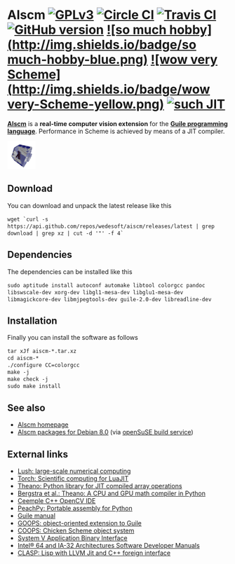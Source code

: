 # AIscm [![GPLv3](https://img.shields.io/badge/license-GPLv3-red.png)](https://www.gnu.org/copyleft/gpl.html) [![Circle CI](https://img.shields.io/circleci/project/wedesoft/aiscm/master.png)](https://circleci.com/gh/wedesoft/aiscm) [![Travis CI](https://travis-ci.org/wedesoft/aiscm.png?branch=master)](https://travis-ci.org/wedesoft/aiscm) [![GitHub version](https://img.shields.io/github/release/wedesoft/aiscm.png)](https://github.com/wedesoft/aiscm/releases) [![so much hobby](http://img.shields.io/badge/so much-hobby-blue.png)](http://www.wedesoft.de/) [![wow very Scheme](http://img.shields.io/badge/wow very-Scheme-yellow.png)](http://www.gnu.org/software/guile) [![such JIT](http://img.shields.io/badge/such-JIT-lightgrey.png)](https://en.wikipedia.org/wiki/X86-64)

[**AIscm**][1] is a **real-time computer vision extension** for the
[**Guile programming language**][2]. Performance in Scheme is achieved by means
of a JIT compiler.

![](doc/aiscm.gif "AIscm")

## Download

You can download and unpack the latest release like this

```Shell
wget `curl -s https://api.github.com/repos/wedesoft/aiscm/releases/latest | grep download | grep xz | cut -d '"' -f 4`
```

## Dependencies

The dependencies can be installed like this

```Shell
sudo aptitude install autoconf automake libtool colorgcc pandoc libswscale-dev xorg-dev libgl1-mesa-dev libglu1-mesa-dev libmagickcore-dev libmjpegtools-dev guile-2.0-dev libreadline-dev
```

## Installation

Finally you can install the software as follows

```Shell
tar xJf aiscm-*.tar.xz
cd aiscm-*
./configure CC=colorgcc
make -j
make check -j
sudo make install
```

## See also

* [AIscm homepage][1]
* [AIscm packages for Debian 8.0][3] (via [openSuSE build service][6])

## External links

* [Lush: large-scale numerical computing](http://lush.sourceforge.net/)
* [Torch: Scientific computing for LuaJIT](http://torch.ch/)
* [Theano: Python library for JIT compiled array operations](http://deeplearning.net/software/theano/)
* [Bergstra et al.: Theano: A CPU and GPU math compiler in Python][5]
* [Ceemple C++ OpenCV IDE](http://www.ceemple.com/)
* [PeachPy: Portable assembly for Python](https://github.com/Maratyszcza/PeachPy)
* [Guile manual](http://www.gnu.org/software/guile/manual/)
* [GOOPS: object-oriented extension to Guile](https://www.gnu.org/software/goops/)
* [COOPS: Chicken Scheme object system](http://wiki.call-cc.org/eggref/4/coops)
* [System V Application Binary Interface](http://www.x86-64.org/documentation/abi.pdf)
* [Intel® 64 and IA-32 Architectures Software Developer Manuals](http://www.intel.com/content/www/us/en/processors/architectures-software-developer-manuals.html)
* [CLASP: Lisp with LLVM Jit and C++ foreign interface](https://github.com/drmeister/clasp)

[1]: http://wedesoft.github.io/aiscm/ "AIscm"
[2]: http://www.gnu.org/software/guile/ "Guile programming language"
[3]: http://software.opensuse.org/download.html?project=home%3Awedesoft&package=aiscm "AIscm Debian package"
[4]: https://github.com/wedesoft/aiscm/releases "AIscm source releases"
[5]: http://www.iro.umontreal.ca/~lisa/pointeurs/theano_scipy2010.pdf "Theano paper"
[6]: https://build.opensuse.org/package/show/home:wedesoft/aiscm "openSuSE AIscm build"
